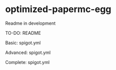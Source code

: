 # optimized-papermc-egg

Readme in development

TO-DO:
README

Basic:
spigot.yml

Advanced:
spigot.yml

Complete:
spigot.yml
